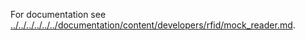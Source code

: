 
For documentation see [../../../../../../documentation/content/developers/rfid/mock_reader.md](documentation/content/developers/rfid/mock_reader.md).
